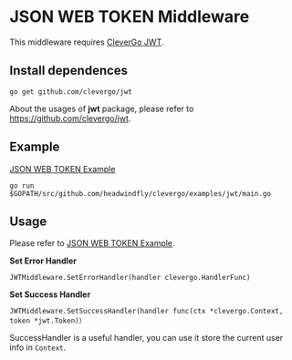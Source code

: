 # JSON WEB TOKEN Middleware
This middleware requires [CleverGo JWT](https://github.com/clevergo/jwt).

## Install dependences
```
go get github.com/clevergo/jwt
```
About the usages of **jwt** package, please refer to https://github.com/clevergo/jwt.

## Example
[JSON WEB TOKEN Example](/examples/jwt/main.go)
```
go run $GOPATH/src/github.com/headwindfly/clevergo/examples/jwt/main.go
```

## Usage
Please refer to [JSON WEB TOKEN Example](/examples/jwt/main.go).

**Set Error Handler**
```
JWTMiddleware.SetErrorHandler(handler clevergo.HandlerFunc)
```

**Set Success Handler**
```
JWTMiddleware.SetSuccessHandler(handler func(ctx *clevergo.Context, token *jwt.Token)）
```
SuccessHandler is a useful handler, you can use it store the current user info in `Context`.